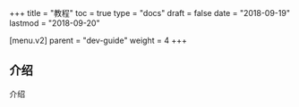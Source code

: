 +++
title = "教程"
toc = true
type = "docs"
draft = false
date = "2018-09-19"
lastmod = "2018-09-20"

[menu.v2]
  parent = "dev-guide"
  weight = 4
+++

## 介绍

介绍
